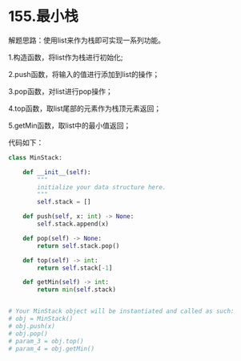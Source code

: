 # 155.最小栈

解题思路：使用list来作为栈即可实现一系列功能。

1.构造函数，将list作为栈进行初始化;

2.push函数，将输入的值进行添加到list的操作；

3.pop函数，对list进行pop操作；

4.top函数，取list尾部的元素作为栈顶元素返回；

5.getMin函数，取list中的最小值返回；

代码如下：

```python
class MinStack:

    def __init__(self):
        """
        initialize your data structure here.
        """
        self.stack = []

    def push(self, x: int) -> None:
        self.stack.append(x)

    def pop(self) -> None:
        return self.stack.pop()

    def top(self) -> int:
        return self.stack[-1]

    def getMin(self) -> int:
        return min(self.stack)


# Your MinStack object will be instantiated and called as such:
# obj = MinStack()
# obj.push(x)
# obj.pop()
# param_3 = obj.top()
# param_4 = obj.getMin()
```

